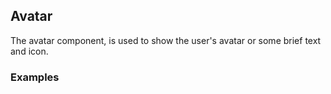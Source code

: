 ## Avatar

The avatar component, is used to show the user's avatar or some brief text and icon.

### Examples
